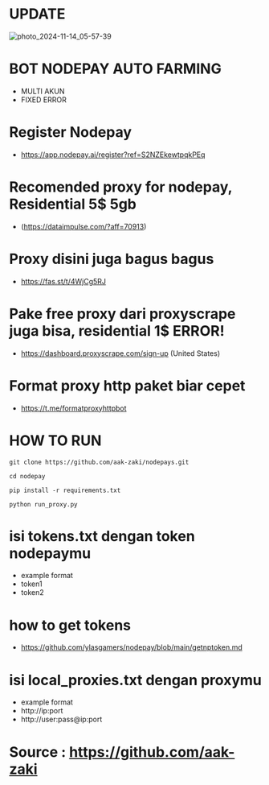 # UPDATE
![photo_2024-11-14_05-57-39](https://github.com/user-attachments/assets/d6e5bb3e-26c9-43a7-a8ab-b5c9a78b80fb)

# BOT NODEPAY AUTO FARMING
- MULTI AKUN
- FIXED ERROR

# Register Nodepay
- https://app.nodepay.ai/register?ref=S2NZEkewtpqkPEq

# Recomended proxy for nodepay, Residential 5$ 5gb
- (https://dataimpulse.com/?aff=70913)

# Proxy disini juga bagus bagus
- https://fas.st/t/4WjCg5RJ

# Pake free proxy dari proxyscrape juga bisa, residential 1$ ERROR!
- https://dashboard.proxyscrape.com/sign-up (United States)

# Format proxy http paket biar cepet
- https://t.me/formatproxyhttpbot

# HOW TO RUN
```
git clone https://github.com/aak-zaki/nodepays.git
```
```
cd nodepay
```
```
pip install -r requirements.txt
```
```
python run_proxy.py
```

# isi tokens.txt dengan token nodepaymu
- example format
- token1
- token2

# how to get tokens
- https://github.com/ylasgamers/nodepay/blob/main/getnptoken.md

# isi local_proxies.txt dengan proxymu
- example format
- http://ip:port
- http://user:pass@ip:port

# Source : https://github.com/aak-zaki


